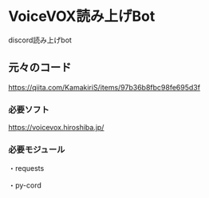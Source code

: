 # VoiceVOX読み上げBot

discord読み上げbot

## 元々のコード

https://qiita.com/KamakiriS/items/97b36b8fbc98fe695d3f


### 必要ソフト

https://voicevox.hiroshiba.jp/


### 必要モジュール

・requests

・py-cord

